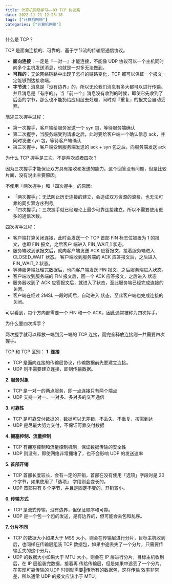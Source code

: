 ```yaml
---
title: 计算机网络学习——03 TCP 协议篇
date: 2022-11-21 12:25:18
tags: ["计算机网络"]
categories: ["计算机网络"]
---
```


什么是 TCP？

<!-- more -->

TCP 是面向连接的、可靠的、基于字节流的传输层通信协议。
* **面向连接**：一定是『一对一』才能连接，不能像 UDP 协议可以一个主机同时向多个主机发送消息，也就是一对多无法做到。
* **可靠的**：无论网络链路中出现了怎样的链路变化，TCP 都可以保证一个报文一定能够到达接收端。
* **字节流**：消息是『没有边界』的，所以无论我们消息有多大都可以进行传输。并且消息是『有序的』，当『前一个』消息没有收到的时候，即使它先收到了后面的字节，那么也不能扔给应用层去处理，同时对『重复』的报文会自动丢弃。

简述三次握手过程：
- 第一次握手，客户端给服务发送一个 syn 包，等待服务端确认
- 第二次握手，当服务端受到请求之后，此时要给客户端一个确认信息 ack，并同时发送 syn 包，等待客户端确认
- 第三次握手，客户端受到服务端发送的 ack + syn 包之后，向服务端发送 ack

为什么 TCP 握手是三次，不是两次或者四次？

因为三次握手才能保证双方具有接收和发送的能力。这个回答没有问题，但是比较片面，没有说出主要原因。

不使用「两次握手」和「四次握手」的原因:
* 「两次握手」：无法防止历史连接的建立，会造成双方资源的浪费，也无法可靠的同步双方序列号;
* 「四次握手」：三次握手就已经理论上最少可靠连接建立，所以不需要使用更多的通信次数。

四次挥手过程：
*  客户端打算关闭连接，此时会发送一个 TCP 首部 FIN 标志位被置为 1 的报文，也即 FIN 报文，之后客户 端进入 FIN_WAIT_1 状态。
* 服务端收到该报文后，就向客户端发送 ACK 应答报文，接着服务端进入 CLOSED_WAIT 状态。 客户端收到服务端的 ACK 应答报文后，之后进入 FIN_WAIT_2 状态。 
* 等待服务端处理完数据后，也向客户端发送 FIN 报文，之后服务端进入状态。 
* 客户端收到服务端的 FIN 报文后，回一个 ACK 应答报文，之后进入   状态
* 服务器收到了 ACK 应答报文后，就进入了状态，至此服务端已经完成连接的关闭。 
* 客户端在经过 2MSL 一段时间后，自动进入   状态，至此客户端也完成连接的关闭。

可以看到，每个方向都需要一个 FIN 和一个 ACK，因此通常被称为四次挥手。

为什么要四次挥手？

两次握手就可以释放一端到另一端的 TCP 连接，而完全释放连接则一共需要四次握手。


TCP 和 TDP 区别：
**1. 连接**
* TCP 是面向连接的传输层协议，传输数据前先要建立连接。
* UDP 则不需要建立连接，即刻传输数据。

**2. 服务对象**
* TCP 是一对一的两点服务，即一点连接只有两个端点
* UDP 支持一对一、一对多、多对多的交互通信

**3. 可靠性**
* TCP 是可靠交付数据的，数据可以无差错、不丢失、不重复、按需到达
* UDP 是尽最大努力交付，不保证可靠交付数据

**4. 拥塞控制、流量控制**
* TCP 有拥塞控制和流量控制机制，保证数据传输的安全性
* UDP 则没有，即使网络非常拥堵了，也不会影响 UDP 的发送速率

**5. 首部开销** 
* TCP 首部⻓度较⻓，会有一定的开销，首部在没有使用「选项」字段时是 20 个字节，如果使用了「选项」 字段则会变⻓的。
* UDP 首部只有 8 个字节，并且是固定不变的，开销较小。

**6. 传输方式**
* TCP 是流式传输，没有边界，但保证顺序和可靠。
* UDP 是一个包一个包的发送，是有边界的，但可能会丢包和乱序。 

**7. 分片不同**
* TCP 的数据大小如果大于 MSS 大小，则会在传输层进行分片，目标主机收到后，也同样在传输层组装 TCP 数据包，如果中途丢失了一个分片，只需要传输丢失的这个分片。
* UDP 的数据大小如果大于 MTU 大小，则会在 IP 层进行分片，目标主机收到后，在 IP 层组装完数据，接着再 传给传输层，但是如果中途丢了一个分片，在实现可靠传输的 UDP 时则就需要􏰂传所有的数据包，这样传输 效率非常差，所以通常 UDP 的报文应该小于 MTU。